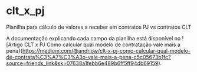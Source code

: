 # clt_x_pj
Planilha para cálculo de valores a receber em contratos PJ vs contratos CLT

A documentação explicando cada campo da planilha está disponível no ![Artigo CLT x PJ Como calcular qual modelo de contratação vale mais a pena}(https://medium.com/@andriow/clt-x-pj-como-calcular-qual-modelo-de-contrata%C3%A7%C3%A3o-vale-mais-a-pena-c5c05673b1fc?source=friends_link&sk=07638a1febb6e489b6ff5ff94db69159).
